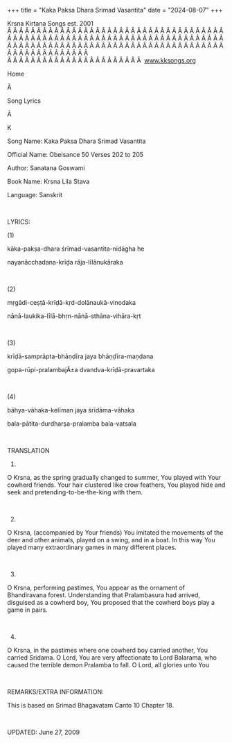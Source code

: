 +++ 
title = "Kaka Paksa Dhara Srimad Vasantita"
date = "2024-08-07"
+++

Krsna Kirtana Songs est. 2001
Â Â Â Â Â Â Â Â Â Â Â Â Â Â Â Â Â Â Â Â Â Â Â Â Â Â Â Â Â Â Â Â Â Â Â Â Â Â Â Â Â Â Â Â Â Â Â Â Â Â Â Â Â Â Â Â Â Â Â Â Â Â Â Â Â Â Â Â Â Â Â Â Â Â Â Â Â Â Â Â Â Â Â Â Â Â Â Â Â Â Â Â Â Â Â Â Â Â Â Â Â Â Â Â Â Â Â Â Â Â Â Â Â Â Â Â Â Â Â Â Â Â Â Â Â  
Â Â Â Â Â Â Â Â Â Â Â Â Â Â Â Â Â Â Â Â Â Â Â  
www.kksongs.org








Home


Ã 
 
Song Lyrics
 
Ã 
 
K


Song Name: Kaka Paksa Dhara Srimad Vasantita


Official Name: Obeisance 50 Verses 202 to 205


Author: 
Sanatana Goswami


Book Name: 
Krsna Lila Stava


Language: 
Sanskrit




 


LYRICS:


(1)


kāka-pakṣa-dhara śrīmad-vasantita-nidāgha he 


nayanācchadana-krīḍa
rāja-līlānukāraka


 


(2)


mṛgādi-ceṣṭā-krīḍā-kṛd-dolānaukā-vinodaka



nānā-laukika-līlā-bhṛn-nānā-sthāna-vihāra-kṛt


 


(3)


krīḍā-samprāpta-bhāṇḍīra jaya
bhāṇḍīra-maṇḍana 


gopa-rūpi-pralambajÃ±a dvandva-krīḍā-pravartaka


 


(4)


bāhya-vāhaka-kelīman jaya
śrīdāma-vāhaka 


bala-pātita-durdharṣa-pralamba bala-vatsala


 


TRANSLATION


1)
O Krsna, as the spring gradually changed to summer, You played with Your
cowherd friends. Your hair clustered like crow feathers, You played hide and
seek and pretending-to-be-the-king with them.


 


2)
O Krsna, (accompanied by Your friends) You imitated the movements of the deer
and other animals, played on a swing, and in a boat. In this way You played
many extraordinary games in many different places.


 


3)
O Krsna, performing pastimes, You appear as the ornament of Bhandiravana
forest. Understanding that Pralambasura had arrived, disguised as a cowherd
boy, You proposed that the cowherd boys play a game in pairs.


 


4)
O Krsna, in the pastimes where one cowherd boy carried another, You carried Sridama.
O Lord, You are very affectionate to Lord Balarama, who caused the terrible
demon Pralamba to fall. O Lord, all glories unto You


 


REMARKS/EXTRA INFORMATION:


This
is based on Srimad Bhagavatam Canto 10 Chapter 18.


 


UPDATED:
 June 27, 2009